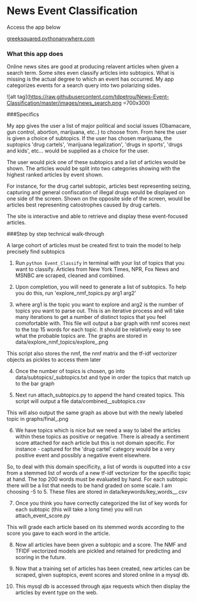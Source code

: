 News Event Classification
=========

Access the app below

[greeksquared.pythonanywhere.com](http://greeksquared.pythonanywhere.com)

### What this app does

Online news sites are good at producing relavent articles when given a search term. Some sites even classify articles into subtopics. What is missing is the actual degree to which an event has occurred.  My app categorizes events for a search query into two polarizing sides. 

![alt tag](https://raw.githubusercontent.com/tdpetrou/News-Event-Classification/master/images/news_search.png =700x300)

###Specifics

My app gives the user a list of major political and social issues (Obamacare, gun control, abortion, marijuana, etc..) to choose from. From here the user is given a choice of subtopics. If the user has chosen marijuana, the suptopics 'drug cartels', 'marijuana legalization', 'drugs in sports', 'drugs and kids', etc... would be supplied as a choice for the user.

The user would pick one of these subtopics and a list of articles would be shown. The articles would be split into two categories showing with the highest ranked articles by event shown.

For instance, for the drug cartel subtopic, articles best representing seizing, capturing and general confiscation of illegal drugs would be displayed on one side of the screen. Shown on the opposite side of the screen, would be articles best representing catostrophes caused by drug cartels.

The site is interactive and able to retrieve and display these event-focused articles.


###Step by step technical walk-through


A large cohort of articles must be created first to train the model to help precisely find subtopics

1. Run `python Event_Classify` in terminal with your list of topics that you want to classify. Articles from New York Times, NPR, Fox News and MSNBC are scraped, cleaned and combined.

2. Upon completion, you will need to generate a list of subtopics. To help you do this, run 'explore_nmf_topics.py arg1 arg2'

3. where arg1 is the topic you want to explore and arg2 is the number of topics you want to parse out. This is an iterative process and will take many iterations to get a number of distinct topics that you feel comofortable with. This file will output a bar graph with nmf scores next to the top 15 words for each topic. It should be relatively easy to see what the probable topics are. The graphs are stored in data/explore_nmf_topics/explore_<major category>.png

This script also stores the nmf, the nmf matrix and the tf-idf vectorizer objects as pickles to access them later

4. Once the number of topics is chosen, go into data/subtopics/<major category>_subtopics.txt and type in order the topics that match up to the bar graph

5. Next run  attach_subtopics.py <major category> to append the hand created topics. This script will output a file data/combined_<major category>_subtopics.csv

This will also output the same graph as above but with the newly labeled topic in graphs/final_<major category>.png

6. We have topics which is nice but we need a way to label the articles within these topics as positive or negative. There is already a sentiment score attached for each article but this is not domain specific. For instance - captured for the 'drug cartel' category would be a very positive event and possibly a negative event elsewhere. 

So, to deal with this domain specificity, a list of words is ouputted into a csv from a stemmed list of words of a new tf-idf vectorizer for the specific topic at hand. The top 200 words must be evaluated by hand. For each subtopic there will be a list that needs to be hand graded on some scale. I am choosing -5 to 5. These files are stored in data/keywords/key_words_<major category>_<subtopic>.csv

7. Once you think you have correctly categorized the list of key words for each subtopic (this will take a long time) you will run attach_event_score.py <major category>

This will grade each article based on its stemmed words according to the score you gave to each word in the article.

8. Now all articles have been given a subtopic and a score. The NMF and TFIDF vectorized models are pickled and retained for predicting and scoring in the future.

9. Now that a training set of articles has been created, new articles can be scraped, given suptopics, event scores and stored online in a mysql db.

10. This mysql db is accessed through ajax requests which then display the articles by event type on the web.



